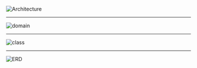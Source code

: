![Architecture](https://github.com/user-attachments/assets/f47d934a-1056-43e7-beee-065bd5ed8c6c)

---------------------------------------------------------------------------------------------
![domain](https://github.com/user-attachments/assets/e47ffeb0-333c-4c50-a88b-2d0ae7b98695)

---------------------------------------------------------------------------------------------
![class](https://github.com/user-attachments/assets/6c3d210c-6600-4096-9746-d9ff1ead04d7)

---------------------------------------------------------------------------------------------
![ERD](https://github.com/user-attachments/assets/1b059e21-b18d-43db-b9de-08ecd76f8282)

